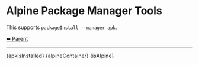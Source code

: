# Alpine Package Manager Tools

This supports `packageInstall --manager apk`.

<!-- TEMPLATE header 2 -->
[⬅ Parent ](../index.md)
<hr />

{apkIsInstalled}
{alpineContainer}
{isAlpine}
